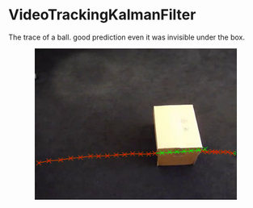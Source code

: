 # VideoTrackingKalmanFilter
The trace of a ball. good prediction even it was invisible under the box.
<p align='center'><img src='images/KF_1.png' width='400px'></p>
